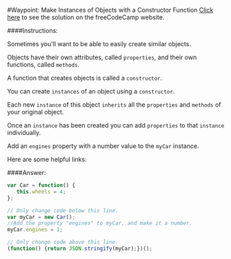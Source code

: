 #Waypoint: Make Instances of Objects with a Constructor Function
<a href="http://freecodecamp.com/challenges/Waypoint:%20Make%20Instances%20of%20Objects%20with%20a%20Constructor%20Function?solution=var%20Car%20%3D%20function()%20%7B%0A%20%20%20this.wheels%20%3D%204%3B%0A%7D%3B%0A%0A%2F%2F%20Only%20change%20code%20below%20this%20line.%0Avar%20myCar%20%3D%20new%20Car()%3B%0A%2F%2FAdd%20the%20property%20%22engines%22%20to%20myCar%2C%20and%20make%20it%20a%20number.%0AmyCar.engines%20%3D%201%3B%0A%0A%2F%2F%20Only%20change%20code%20above%20this%20line.%0A(function()%20%7Breturn%20JSON.stringify(myCar)%3B%7D)()%3B%0A" target="_blank">Click here</a> to see the solution on the freeCodeCamp website.


####Instructions:
<p class="wrappable negative-10">Sometimes you&apos;ll want to be able to easily create similar objects.</p><p class="wrappable negative-10">Objects have their own attributes, called <code>properties</code>, and their own functions, called <code>methods</code>.</p><p class="wrappable negative-10">A function that creates objects is called a <code>constructor</code>.</p><p class="wrappable negative-10">You can create <code>instances</code> of an object using a <code>constructor</code>.</p><p class="wrappable negative-10">Each new <code>instance</code> of this object <code>inherits</code> all the <code>properties</code> and <code>methods</code> of your original object.</p><p class="wrappable negative-10">Once an <code>instance</code> has been created you can add <code>properties</code> to that <code>instance</code> individually.</p><p class="wrappable negative-10">Add an <code>engines</code> property with a number value to the <code>myCar</code> instance.</p><div class="negative-bottom-margin-30"><div id="MDN-links"><p class="negative-10">Here are some helpful links:</p></div></div>


####Answer:
```javascript
var Car = function() {
   this.wheels = 4;
};

// Only change code below this line.
var myCar = new Car();
//Add the property "engines" to myCar, and make it a number.
myCar.engines = 1;

// Only change code above this line.
(function() {return JSON.stringify(myCar);})();

```